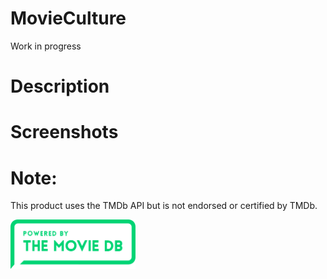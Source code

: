 # MovieCulture
Work in progress

# Description

# Screenshots

# Note:
This product uses the TMDb API but is not endorsed or certified by TMDb.

<img src="screenshots/powered-by-rectangle-green.png" width=200>
